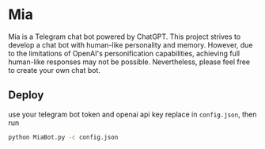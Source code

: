 # Mia

Mia is a Telegram chat bot powered by ChatGPT. This project strives to develop a chat bot with human-like personality and memory. However, due to the limitations of OpenAI's personification capabilities, achieving full human-like responses may not be possible. Nevertheless, please feel free to create your own chat bot.

## Deploy

use your telegram bot token and openai api key replace in `config.json`, then run
```bash
python MiaBot.py -c config.json
```
